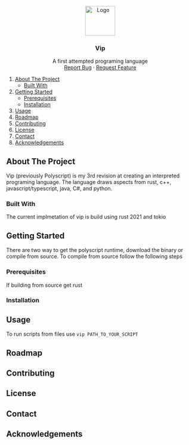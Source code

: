 <p align="center">
  <a href="https://github.com/VisualSource/Polyscript/README">
    <img src="./rust/vip.ico" alt="Logo" width="80" height="80">
  </a>

  <h3 align="center">Vip</h3>

  <p align="center">
    A first attempted programing language
    <br/>
    <a href="https://github.com/othneildrew/Best-README-Template/issues">Report Bug</a>
    ·
    <a href="https://github.com/othneildrew/Best-README-Template/issues">Request Feature</a>
  </p>
</p>

  <ol>
    <li>
      <a href="#about-the-project">About The Project</a>
      <ul>
        <li><a href="#built-with">Built With</a></li>
      </ul>
    </li>
    <li>
      <a href="#getting-started">Getting Started</a>
      <ul>
        <li><a href="#prerequisites">Prerequisites</a></li>
        <li><a href="#installation">Installation</a></li>
      </ul>
    </li>
    <li><a href="#usage">Usage</a></li>
    <li><a href="#roadmap">Roadmap</a></li>
    <li><a href="#contributing">Contributing</a></li>
    <li><a href="#license">License</a></li>
    <li><a href="#contact">Contact</a></li>
    <li><a href="#acknowledgements">Acknowledgements</a></li>
  </ol>
  
  
## About The Project

Vip (previously Polyscript) is my 3rd revision at creating an interpreted programing language.
The language draws aspects from rust, c++, javascript/typescript, java, C#, and python.

### Built With

The current implmetation of vip is build using rust 2021 and tokio

## Getting Started

There are two way to get the polyscript runtime, download the binary or compile from source.
To compile from source follow the following steps

### Prerequisites

If building from source get rust

### Installation

## Usage

To run scripts from files use `vip PATH_TO_YOUR_SCRIPT`

## Roadmap

## Contributing

## License

## Contact

## Acknowledgements
